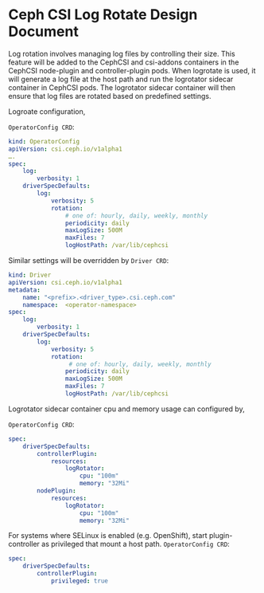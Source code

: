 # Ceph CSI Log Rotate Design Document

Log rotation involves managing log files by controlling their size. This feature will be added to the CephCSI and csi-addons containers in the CephCSI node-plugin and controller-plugin pods. When logrotate is used, it will generate a log file at the host path and run the logrotator sidecar container in CephCSI pods. The logrotator sidecar container will then ensure that log files are rotated based on predefined settings.

Logroate configuration, 

`OperatorConfig CRD`:

```yaml
kind: OperatorConfig 
apiVersion: csi.ceph.io/v1alpha1
….
spec: 
    log:
        verbosity: 1 
    driverSpecDefaults:
        log:
            verbosity: 5
            rotation:
                # one of: hourly, daily, weekly, monthly
                periodicity: daily
                maxLogSize: 500M 
                maxFiles: 7
                logHostPath: /var/lib/cephcsi 
```

Similar settings will be overridden by `Driver CRD`:

```yaml
kind: Driver 
apiVersion: csi.ceph.io/v1alpha1 
metadata: 
    name: "<prefix>.<driver_type>.csi.ceph.com" 
    namespace:  <operator-namespace> 
spec: 
    log:
        verbosity: 1 
    driverSpecDefaults:
        log: 
            verbosity: 5
            rotation:
                 # one of: hourly, daily, weekly, monthly
                periodicity: daily
                maxLogSize: 500M 
                maxFiles: 7
                logHostPath: /var/lib/cephcsi 
```

Logrotator sidecar container cpu and memory usage can configured by,

`OperatorConfig CRD`:
```yaml
spec:
    driverSpecDefaults:
        controllerPlugin:
            resources:
                logRotator:
                    cpu: "100m"
                    memory: "32Mi"
        nodePlugin:
            resources:
                logRotator:
                    cpu: "100m"
                    memory: "32Mi"                          
```

For systems where SELinux is enabled (e.g. OpenShift), start plugin-controller as privileged that mount a host path.
`OperatorConfig CRD`:
```yaml
spec:
    driverSpecDefaults:
        controllerPlugin:
            privileged: true
```
